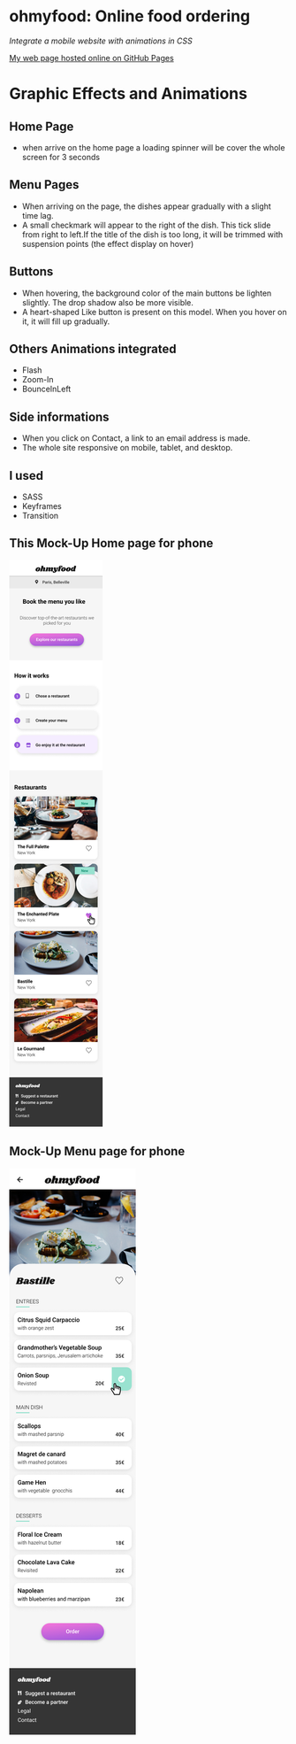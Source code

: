 
# ohmyfood: Online food ordering
*Integrate a mobile website with animations in CSS*

[My web page hosted online on GitHub Pages](https://isfiaya.github.io/Reservia/)

# Graphic Effects and Animations
## Home Page 
- when arrive on the home page a loading spinner will be cover the whole screen for 3 seconds
## Menu Pages
- When arriving on the page, the dishes appear gradually with a slight time lag.
- A small checkmark will appear  to the right of the dish. This tick slide from right to left.If the title of the dish is too long, it will be trimmed with suspension points (the effect display on hover)
## Buttons 
- When hovering, the background color of the main buttons be lighten slightly. The drop shadow also be more visible.
- A heart-shaped Like button is present on this model. When you hover on it, it will fill up gradually.
## Others Animations integrated
- Flash
- Zoom-In 
- BounceInLeft
## Side informations
- When you click on Contact, a link to an email address is made.
- The whole site  responsive on mobile, tablet, and desktop. 
## I used
- SASS
- Keyframes 
- Transition
## This Mock-Up Home page for phone 
![phone](/img/Homepage.png)

## Mock-Up Menu page for phone
![phone](/img/Bastille.png)
